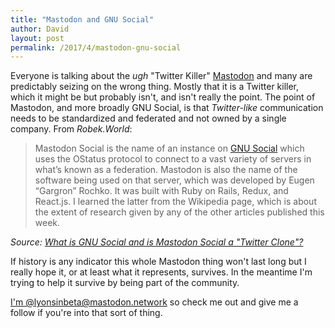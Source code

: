 ```yaml
---
title: "Mastodon and GNU Social"
author: David
layout: post
permalink: /2017/4/mastodon-gnu-social
---
```


Everyone is talking about the _ugh_ "Twitter Killer" [Mastodon](https://mastodon.social) and many are predictably seizing on the wrong thing. Mostly that it is a Twitter killer, which it might be but probably isn't, and isn't really the point. The point of Mastodon, and more broadly GNU Social, is that _Twitter-like_ communication needs to be standardized and federated and not owned by a single company. From _Robek.World_:

>Mastodon Social is the name of an instance on [GNU Social](https://robek.world/videos/gnusocial-video/) which uses the OStatus protocol to connect to a vast variety of servers in what’s known as a federation. Mastodon is also the name of the software being used on that server, which was developed by Eugen “Gargron” Rochko. It was built with Ruby on Rails, Redux, and React.js. I learned the latter from the Wikipedia page, which is about the extent of research given by any of the other articles published this week.

_Source: [What is GNU Social and is Mastodon Social a "Twitter Clone"?](https://robek.world/featured/what-is-gnu-social-and-is-mastodon-social-a-twitter-clone/)_

If history is any indicator this whole Mastodon thing won't last long but I really hope it, or at least what it represents, survives. In the meantime I'm trying to help it survive by being part of the community.

[I'm @lyonsinbeta@mastodon.network](https://mastodon.network/@lyonsinbeta) so check me out and give me a follow if you're into that sort of thing.

